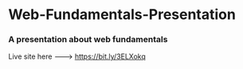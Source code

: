 # Web-Fundamentals-Presentation
### A presentation about web fundamentals
Live site here ---> https://bit.ly/3ELXokq
